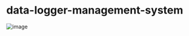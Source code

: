 # data-logger-management-system
![image](https://github.com/raduma142/data-logger-management-system/assets/69161202/fadaaa5d-1799-4d6e-89ee-2067db40b449)
